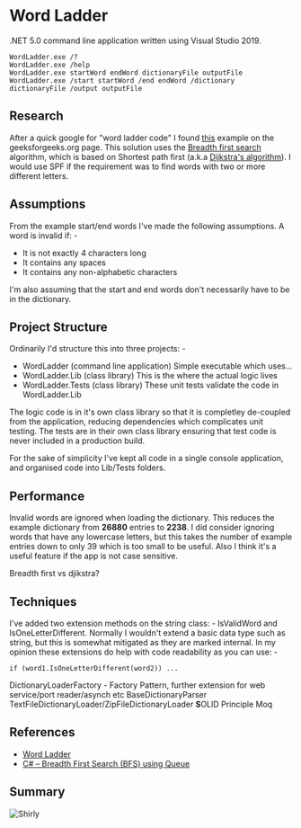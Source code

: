 # Word Ladder
.NET 5.0 command line application written using Visual Studio 2019.
```
WordLadder.exe /?
WordLadder.exe /help
WordLadder.exe startWord endWord dictionaryFile outputFile
WordLadder.exe /start startWord /end endWord /dictionary dictionaryFile /output outputFile
```

## Research
After a quick google for "word ladder code" I found [this](https://www.geeksforgeeks.org/word-ladder-length-of-shortest-chain-to-reach-a-target-word/) example on the geeksforgeeks.org page. This solution uses the [Breadth first search](https://en.wikipedia.org/wiki/Breadth-first_search) algorithm, which is based on Shortest path first (a.k.a [Dijkstra's algorithm](https://en.wikipedia.org/wiki/Dijkstra%27s_algorithm)). I would use SPF if the requirement was to find words with two or more different letters.

## Assumptions
From the example start/end words I've made the following assumptions. A word is invalid if: -
* It is not exactly 4 characters long
* It contains any spaces
* It contains any non-alphabetic characters

I'm also assuming that the start and end words don't necessarily have to be in the dictionary.

## Project Structure
Ordinarily I'd structure this into three projects: -
* WordLadder (command line application) Simple executable which uses...
* WordLadder.Lib (class library) This is the where the actual logic lives
* WordLadder.Tests (class library) These unit tests validate the code in WordLadder.Lib

The logic code is in it's own class library so that it is completley de-coupled from the application, reducing dependencies which complicates unit testing. The tests are in their own class library ensuring that test code is never included in a production build.

For the sake of simplicity I've kept all code in a single console application, and organised code into Lib/Tests folders.


## Performance
Invalid words are ignored when loading the dictionary. This reduces the example dictionary from **26880** entries to **2238**. I did consider ignoring words that have any lowercase letters, but this takes the number of example entries down to only 39 which is too small to be useful. Also I think it's a useful feature if the app is not case sensitive.


Breadth first vs djikstra?

## Techniques
I've added two extension methods on the string class: - IsValidWord and IsOneLetterDifferent.
Normally I wouldn't extend a basic data type such as string, but this is somewhat mitigated as they are marked internal. In my opinion these extensions do help with code readability as you can use: -
```
if (word1.IsOneLetterDifferent(word2)) ...
```

DictionaryLoaderFactory - Factory Pattern, further extension for web service/port reader/asynch etc
BaseDictionaryParser
TextFileDictionaryLoader/ZipFileDictionaryLoader **S**OLID Principle
Moq

## References
* [Word Ladder](https://www.geeksforgeeks.org/word-ladder-length-of-shortest-chain-to-reach-a-target-word/)
* [C# – Breadth First Search (BFS) using Queue](https://www.csharpstar.com/csharp-breadth-first-search/)

## Summary
![Shirly](https://static.boredpanda.com/blog/wp-content/uploads/2019/05/airplane-movie-funny-moments-fb15-png__700.jpg)
